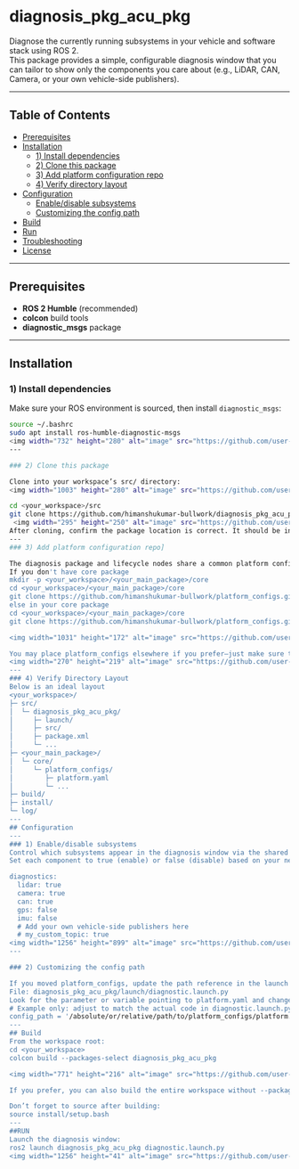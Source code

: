 # diagnosis_pkg_acu_pkg

Diagnose the currently running subsystems in your vehicle and software stack using ROS 2.  
This package provides a simple, configurable diagnosis window that you can tailor to show only the components you care about (e.g., LiDAR, CAN, Camera, or your own vehicle-side publishers).

---

## Table of Contents
- [Prerequisites](#prerequisites)
- [Installation](#installation)
  - [1) Install dependencies](#1-install-dependencies)
  - [2) Clone this package](#2-clone-this-package)
  - [3) Add platform configuration repo](#3-add-platform-configuration-repo)
  - [4) Verify directory layout](#4-verify-directory-layout)
- [Configuration](#configuration)
  - [Enable/disable subsystems](#enabledisable-subsystems)
  - [Customizing the config path](#customizing-the-config-path)
- [Build](#build)
- [Run](#run)
- [Troubleshooting](#troubleshooting)
- [License](#license)

---

## Prerequisites

- **ROS 2 Humble** (recommended)
- **colcon** build tools
- **diagnostic_msgs** package

---

## Installation

### 1) Install dependencies

Make sure your ROS environment is sourced, then install `diagnostic_msgs`:

```bash
source ~/.bashrc
sudo apt install ros-humble-diagnostic-msgs
<img width="732" height="280" alt="image" src="https://github.com/user-attachments/assets/62397ba2-67e9-41f8-a256-d4bde3f14495" />
---

### 2) Clone this package

Clone into your workspace’s src/ directory:
<img width="1003" height="280" alt="image" src="https://github.com/user-attachments/assets/51ce2efa-9f26-4fc3-99f0-82316977c96c" />

cd <your_workspace>/src
git clone https://github.com/himanshukumar-bullwork/diagnosis_pkg_acu_pkg.git
 <img width="295" height="250" alt="image" src="https://github.com/user-attachments/assets/4d46b346-bdfc-4028-9bff-004b21d09f13" />
After cloning, confirm the package location is correct. It should be inside your workspace and aligned with your project’s layout
---
### 3) Add platform configuration repo]

The diagnosis package and lifecycle nodes share a common platform configuration. Clone it into your core directory:
If you don't have core package 
mkdir -p <your_workspace>/<your_main_package>/core
cd <your_workspace>/<your_main_package>/core
git clone https://github.com/himanshukumar-bullwork/platform_configs.git
else in your core package
cd <your_workspace>/<your_main_package>/core
git clone https://github.com/himanshukumar-bullwork/platform_configs.git

<img width="1031" height="172" alt="image" src="https://github.com/user-attachments/assets/6b8a0088-ed36-4995-b9cc-82dc893232b1" />

You may place platform_configs elsewhere if you prefer—just make sure to update the path in the launch file
<img width="270" height="219" alt="image" src="https://github.com/user-attachments/assets/26918ce6-4f21-47bc-8c84-a24af5d4871e" />
---
### 4) Verify Directory Layout
Below is an ideal layout
<your_workspace>/
├─ src/
│  └─ diagnosis_pkg_acu_pkg/
│     ├─ launch/
│     ├─ src/
│     ├─ package.xml
│     └─ ...
├─ <your_main_package>/
│  └─ core/
│     └─ platform_configs/
│        ├─ platform.yaml
│        └─ ...
├─ build/
├─ install/
└─ log/
---
## Configuration
---
### 1) Enable/disable subsystems
Control which subsystems appear in the diagnosis window via the shared platform.yaml.
Set each component to true (enable) or false (disable) based on your needs.

diagnostics:
  lidar: true
  camera: true
  can: true
  gps: false
  imu: false
  # Add your own vehicle-side publishers here
  # my_custom_topic: true
<img width="1256" height="899" alt="image" src="https://github.com/user-attachments/assets/3e491110-7255-46d3-b5c8-a389d1fdfed0" />
---

### 2) Customizing the config path

If you moved platform_configs, update the path reference in the launch file:
File: diagnosis_pkg_acu_pkg/launch/diagnostic.launch.py
Look for the parameter or variable pointing to platform.yaml and change it to your new location, e.g.:
# Example only: adjust to match the actual code in diagnostic.launch.py
config_path = '/absolute/or/relative/path/to/platform_configs/platform.yaml'
---
## Build
From the workspace root:
cd <your_workspace>
colcon build --packages-select diagnosis_pkg_acu_pkg

<img width="771" height="216" alt="image" src="https://github.com/user-attachments/assets/8f50d77c-c387-4e3a-8053-63c7a1c32e82" />

If you prefer, you can also build the entire workspace without --packages-select.

Don’t forget to source after building:
source install/setup.bash
---
##RUN
Launch the diagnosis window:
ros2 launch diagnosis_pkg_acu_pkg diagnostic.launch.py
<img width="1256" height="41" alt="image" src="https://github.com/user-attachments/assets/e5aaa7a5-fd08-438f-ae34-3103da04695a" />

